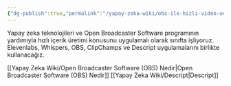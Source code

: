```yaml
---
{"dg-publish":true,"permalink":"/yapay-zeka-wiki/obs-ile-hizli-video-ueretimi-kurulumu-ve-kullanim-rehberi/"}
---
```


Yapay zeka teknolojileri ve Open Broadcaster Software programının yardımıyla hızlı içerik üretimi konusunu uygulamalı olarak sınıfta işliyoruz. Elevenlabs, Whispers, OBS, ClipChamps ve Descript uygulamalarını birlikte kullanacağız.

[[Yapay Zeka Wiki/Open Broadcaster Software (OBS) Nedir\|Open Broadcaster Software (OBS) Nedir]]
[[Yapay Zeka Wiki/Descript\|Descript]]